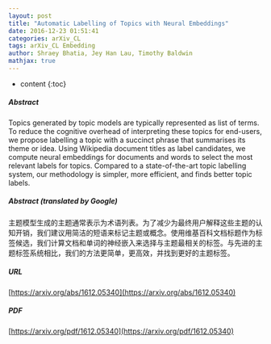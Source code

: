 ```yaml
---
layout: post
title: "Automatic Labelling of Topics with Neural Embeddings"
date: 2016-12-23 01:51:41
categories: arXiv_CL
tags: arXiv_CL Embedding
author: Shraey Bhatia, Jey Han Lau, Timothy Baldwin
mathjax: true
---
```


* content
{:toc}

##### Abstract
Topics generated by topic models are typically represented as list of terms. To reduce the cognitive overhead of interpreting these topics for end-users, we propose labelling a topic with a succinct phrase that summarises its theme or idea. Using Wikipedia document titles as label candidates, we compute neural embeddings for documents and words to select the most relevant labels for topics. Compared to a state-of-the-art topic labelling system, our methodology is simpler, more efficient, and finds better topic labels.

##### Abstract (translated by Google)
主题模型生成的主题通常表示为术语列表。为了减少为最终用户解释这些主题的认知开销，我们建议用简洁的短语来标记主题或概念。使用维基百科文档标题作为标签候选，我们计算文档和单词的神经嵌入来选择与主题最相关的标签。与先进的主题标签系统相比，我们的方法更简单，更高效，并找到更好的主题标签。

##### URL
[https://arxiv.org/abs/1612.05340](https://arxiv.org/abs/1612.05340)

##### PDF
[https://arxiv.org/pdf/1612.05340](https://arxiv.org/pdf/1612.05340)

